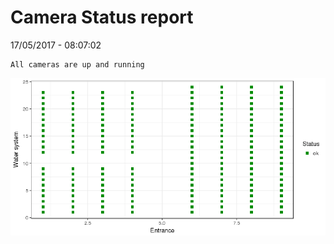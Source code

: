 Camera Status report
================
17/05/2017 - 08:07:02

    All cameras are up and running

![](camreport_files/figure-markdown_github/unnamed-chunk-2-1.png)
